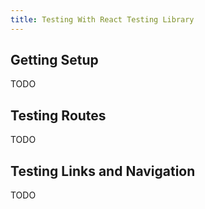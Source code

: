 ```yaml
---
title: Testing With React Testing Library
---
```


## Getting Setup

TODO

## Testing Routes

TODO

## Testing Links and Navigation

TODO
